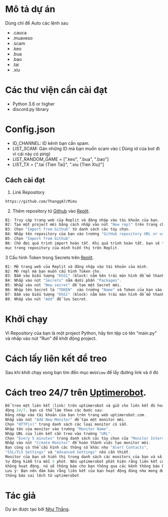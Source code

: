 # Mô tả dự án

Dùng chỉ để Auto các lệnh sau
- .cauca
- .muaveso
- .scam
- .keo
- .bua
- .bao
- .tai
- .xiu
# Các thư viện cần cài đạt

- Python 3.6 or higher
- discord.py library
# Config.json
- ID_CHANNEL: ID kênh bạn cần spam.
- LIST_SCAM: Gán những ID mà bạn muốn scam vào ( Dùng id của bot đi vì cái này có ping)
-  LIST_RANDOM_GAME = [".keo", ".bua", ".bao"]
-  LIST_TX = [".tai {Tien Tai}", ".xiu {Tien Xiu}"]
## Cách cài đạt

1. Link Repository 
```bash
https://github.com/ThanggA7/Mimu
```
2. Thêm repository từ [Github](https://github.com/) vào [Replit](https://replit.com/~).
```h
B1: Truy cập trang web của Replit và đăng nhập vào tài khoản của bạn.
B2: Tạo một project mới bằng cách nhấp vào nút "New repl" trên trang chủ của Replit.
B3: Chọn "Import from Github" từ danh sách các tùy chọn.
B4: Nhập tên repository của bạn vào trường "GitHub repository URL or username/repo".
B5: Chọn "Import from Github".
B6: Chờ đợi quá trình import hoàn tất. Khi quá trình hoàn tất, bạn sẽ thấy các tệp và thư
mục trong repository của mình hiển thị trên Replit.
```
3 Cấu hình Token trong Secrets trên [Replit](https://replit.com/~).
```h
B1: Mở trang web của Replit và đăng nhập vào tài khoản của mình.
B2: Mở repl mà bạn muốn cấu hình Token cho.
B3: Bấm vào biểu tượng "Khối" (block) nằm bên trái màn hình để mở thanh công cụ.
B4: Nhấp vào nút "Secrets" nằm dưới phần "Packages".
B5: Nhấp vào nút "New secret" để tạo một Secret mới.
B6: Nhập tên Secret là "TOKEN"  vào trường "Name" và Token của bạn vào trường "Value".
B7: Bấm vào biểu tượng "Khối" (block) nằm bên trái màn hình để mở thanh công cụ.
B8: Nhấp vào nút "Add" để lưu Secret.
```
# Khởi chạy
Vì Repository của bạn là một project Python, hãy tìm tệp có tên "main.py" và nhấp vào nút "Run" để khởi động project.


# Cách lấy liên kết để treo
Sau khi khởi chạy xong bạn tìm đến mục `WebView` để lấy đường link và ở đó


# Cách treo 24/7 trên [Uptimerobot](https://uptimerobot.com/).
```h
Để treo một liên kết (link) trên uptimerobot và giữ cho liên kết đó hoạt
động 24/7, bạn có thể làm theo các bước sau:
Đăng nhập vào tài khoản của bạn trên trang web uptimerobot.com.
Nhấp vào nút "Add New Monitor" để tạo một monitor mới.
Chọn "HTTP(s)" trong danh sách các loại monitor có sẵn.
Nhập tên của monitor vào trường "Monitor Name".
Nhập URL của liên kết cần treo vào trường "URL".
Chọn "Every 5 minutes" trong danh sách các tùy chọn của "Monitor Interval".
Nhấp vào nút "Create Monitor" để hoàn thành việc tạo monitor mới.
Bạn cũng có thể cấu hình các thông số khác như "Alert Contacts",
"SSL/TLS Settings" và "Advanced Settings" nếu cần thiết.
Monitor của bạn sẽ hiển thị trong danh sách các monitors của bạn và sẽ được
tự động kiểm tra mỗi 5 phút. Nếu uptimerobot phát hiện rằng liên kết của bạn
không hoạt động, nó sẽ thông báo cho bạn thông qua các kênh thông báo bạn đã cấu hình.
Lưu ý: Bạn nên đảm bảo rằng liên kết của bạn hoạt động đúng như mong đợi để tránh nhận
thông báo sai lệch từ uptimerobot
```
# Tác giả

Dự án được tạo bởi [Như Thắng](https://www.facebook.com/nhuthanggg/).
